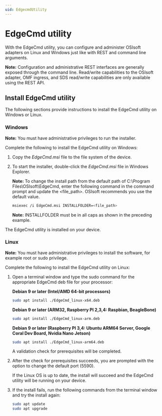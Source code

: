 ```yaml
---
uid: EdgecmdUtility
---
```


# EdgeCmd utility

With the EdgeCmd utility, you can configure and administer OSIsoft adapters on Linux and Windows just like with REST and command line arguments.

**Note:** Configuration and administrative REST interfaces are generally exposed through the command line. Read/write capabilities to the OSIsoft adapter, OMF ingress, and SDS read/write capabilities are only available using the REST API.

## Install EdgeCmd utility

The following sections provide instructions to install the EdgeCmd utility on Windows or Linux.

### Windows

**Note:** You must have administrative privileges to run the installer. 

Complete the following to install the EdgeCmd utility on Windows:

1. Copy the _EdgeCmd.msi_ file to the file system of the device.
2. To start the installer, double-click the _EdgeCmd.msi_ file in Windows Explorer.

   **Note:** To change the install path from the default path of C:\Program Files\OSIsoft\EdgeCmd, enter the following command in the command prompt and update the <file_path>. OSIsoft recommends you use the default value.
    
    ```bash
    msiexec /i EdgeCmd.msi INSTALLFOLDER=<file_path>
    ```

   **Note:** INSTALLFOLDER must be in all caps as shown in the preceding example.

The EdgeCmd utility is installed on your device.

### Linux

**Note:** You must have administrative privileges to install the software, for example root or sudo privilege. 

Complete the following to install the EdgeCmd utility on Linux:

1. Open a terminal window and type the sudo command for the appropriate EdgeCmd deb file for your processor:

    **Debian 9 or later (Intel/AMD 64-bit processors)**

    ```bash
    sudo apt install ./EdgeCmd_linux-x64.deb
    ```

    **Debian 9 or later (ARM32, Raspberry PI 2,3,4: Raspbian, BeagleBone)**

    ```bash
    sudo apt install ./EdgeCmd_linux-arm.deb
    ```

    **Debian 9 or later (Raspberry PI 3,4: Ubuntu ARM64 Server, Google Coral Dev Board, Nvidia Nano Jetson)**

    ```bash
    sudo apt install ./EdgeCmd_linux-arm64.deb
    ```

    A validation check for prerequisites will be completed. 
 
2. After the check for prerequisites succeeds, you are prompted with the option to change the default port (5590).

    If the Linux OS is up to date, the install will succeed and the EdgeCmd utility will be running on your device.

3. If the install fails, run the following commands from the terminal window and try the install again:

    ```bash
    sudo apt update
    sudo apt upgrade
    ```
